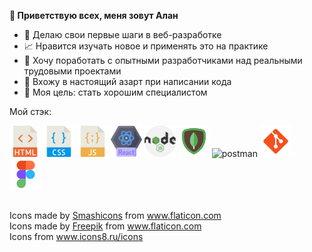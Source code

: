 **👋 Приветствую всех, меня зовут Алан**

- :hatching_chick: Делаю свои первые шаги в веб-разработке
- :chart_with_upwards_trend: Нравится изучать новое и применять это на практике
- :muscle: Хочу поработать с опытными разработчиками над реальными трудовыми проектами
- :syringe: Вхожу в настоящий азарт при написании кода
- :dart: Моя цель: стать хорошим специалистом

Мой стэк:

<img src="./html.png" alt="html" width="50" height="50"/> <img src="./css(1).png" alt="css" width="50" height="50"/> <img src="./javascript.png" alt="javascript" width="50" height="50"/> <img src="./react.png" alt="react" width="50" height="50"/> <img src="./nodejs.png" alt="nodejs" width="50" height="50"/> <img src="./icons8-mongodb-50.png" alt="mongodb"> <img src="./icons8-postman-api-50" alt="postman"/> <img src="./icons8-git-50.png" alt="git"/> <img src="./icons8-figma-50.png" alt="figma"/>

##

<div>Icons made by <a href="https://www.flaticon.com/authors/smashicons" title="Smashicons">Smashicons</a> from <a href="https://www.flaticon.com/" title="Flaticon">www.flaticon.com</a></div>

<div>Icons made by <a href="https://www.freepik.com" title="Freepik">Freepik</a> from <a href="https://www.flaticon.com/" title="Flaticon">www.flaticon.com</a></div>

<div>Icons from <a href="https://icons8.ru/" title="Icons8">www.icons8.ru/icons</a></div>

<!---
alanpain08/alanpain08 is a ✨ special ✨ repository because its `README.md` (this file) appears on your GitHub profile.
You can click the Preview link to take a look at your changes.
--->
